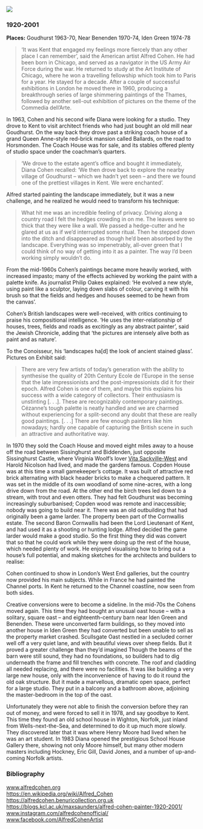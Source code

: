 <a href="https://dev.visual-essays.app"><img src="https://dev-visual-essays.netlify.app/images/ve-button.png"></a>
<param ve-config title="Alfred Cohen" author="Professor Max Saunders" layout="vtl" 
banner="images/sissinghurstpostcode.jpg">
<param ve-entity eid="Q2019734" aliases="Goudhurst">
<param ve-entity eid="Q4874056" aliases="Horsmonden">
<param ve-entity eid="Q24660387" aliases="Sissinghurst">
<param ve-entity eid="Q663588" aliases="Biddenden">
<param ve-entity eid="Q69992873" aliases="Iden Green">
<param ve-entity eid="Q2686542" aliases="Benenden">


### 1920-2001

**Places:** Goudhurst 1963-70, Near Benenden 1970-74, Iden Green 1974-78

>‘It was Kent that engaged my feelings more fiercely than any other place I can remember’, said the American artist Alfred Cohen.  He had been born in Chicago, and served as a navigator in the US Army Air Force during the war.  He returned to study at the Art Institute of Chicago, where he won a travelling fellowship which took him to Paris for a year. He stayed for a decade. After a couple of successful exhibitions in London he moved there in 1960, producing a breakthrough series of large shimmering paintings of the Thames, followed by another sell-out exhibition of pictures on the theme of the Commedia dell’Arte. 

In 1963, Cohen and his second wife Diana were looking for a studio. They drove to Kent to visit architect friends who had just bought an old mill near Goudhurst. On the way back they drove past a striking coach house of a grand Queen Anne-style red-brick mansion called Ballards, on the road to Horsmonden. The Coach House was for sale, and its stables offered plenty of studio space under the coachman’s quarters. 
<param ve-image url="images/ballards.jpg" label="The Coach House, Ballards, Near Goudhurst, in 1963. Photo: Alfred Cohen Archive"> 
<param ve-map primary center="Q2019734" zoom="10">

>‘We drove to the estate agent’s office and bought it immediately, Diana Cohen recalled: ‘We then drove back to explore the nearby village of Goudhurst – which we hadn’t yet seen – and there we found one of the prettiest villages in Kent. We were enchanted’. 

Alfred started painting the landscape immediately, but it was a new challenge, and he realized he would need to transform his technique:

>What hit me was an incredible feeling of privacy. Driving along a country road I felt the hedges crowding in on me. The leaves were so thick that they were like a wall. We passed a hedge-cutter and he glared at us as if we’d interrupted some ritual. Then he stepped down into the ditch and disappeared as though he’d been absorbed by the landscape. Everything was so impenetrably, all-over green that I could think of no way of getting into it as a painter. The way I’d been working simply wouldn’t do. 
<param ve-image url="images/hedgecutting.JPG" label="Alfred Cohen, Hedgecutting and Harvesting, 1969, oil on canvas, 40 x 28 in; 101.6 x 71.1 cm. © The Artist’s Estate. Believed to have been overpainted. Slide, Alfred Cohen Archive">  
<param ve-map primary center="Q2019734" zoom="10">

From the mid-1960s Cohen’s paintings became more heavily worked, with increased impasto; many of the effects achieved by working the paint with a palette knife. As journalist Philip Oakes explained: ‘He evolved a new style, using paint like a sculptor, laying down slabs of colour, carving it with his brush so that the fields and hedges and houses seemed to be hewn from the canvas’. 
<param ve-image url="images/neargoudhurst.jpg" label="Alfred Cohen, Near Goudhurst, 1965, oil on board, 9.75 x 11.in; 24.8 x 29.9 cm. © The Artist’s Estate. Collection: Diana Cohen. Photo: Peter Huggins"> 
<param ve-map primary center="Q2551894" zoom="10">

Cohen’s British landscapes were well-received, with critics continuing to praise his compositional intelligence. ‘He uses the inter-relationship of houses, trees, fields and roads as excitingly as any abstract painter’, said the Jewish Chronicle, adding that ‘the pictures are intensely alive both as paint and as nature’.  
<param ve-image url="images/redlandscape.jpg" label="Red Landscape in Kent, 1965, oil on canvas, 18 x 22 in; 45.7 x 55.9 cm. Alfred Cohen Art Foundation; gift of Michael and Jill Barrington. © The Artist’s Estate. Photo: Peter Huggins"> 
 
To the Conoisseur, his ‘landscapes ha[d] the look of ancient stained glass’.  Pictures on Exhibit said: 

>There are very few artists of today’s generation with the ability to synthesise the quality of 20th Century Ecole de l’Europe in the sense that the late impressionists and the post-impressionists did it for their epoch. Alfred Cohen is one of them, and maybe this explains his success with a wide category of collectors. Their enthusiasm is unstinting [. . .]. These are recognizably contemporary paintings. Cézanne’s tough palette is neatly handled and we are charmed without experiencing for a split-second any doubt that these are really good paintings. [. . .] There are few enough painters like him nowadays; hardly one capable of capturing the British scene in such an attractive and authoritative way. 

In 1970 they sold the Coach House and moved eight miles away to a house off the road between Sissinghurst and Biddenden, just opposite Sissinghurst Castle, where Virginia Woolf’s lover [Vita Sackville-West](/20/20c-sackville-west) and Harold Nicolson had lived, and made the gardens famous. Copden House was at this time a small gamekeeper’s cottage. It was built of attractive red brick alternating with black header bricks to make a chequered pattern. It was set in the middle of its own woodland of some nine-acres, with a long drive down from the road. At the other end the birch trees led down to a stream, with trout and even otters. They had felt Goudhurst was becoming increasingly suburbanised; Copden wood was remote and inaccessible; nobody was going to build near it. There was an old outbuilding that had originally been a game larder. The property been part of the Cornwallis estate. The second Baron Cornwallis had been the Lord Lieutenant of Kent, and had used it as a shooting or hunting lodge. Alfred decided the game larder would make a good studio. So the first thing they did was convert that so that he could work while they were doing up the rest of the house, which 
needed plenty of work. He enjoyed visualising how to bring out a house’s full potential, and making sketches for the architects and builders to realise:
<param ve-image url="images/copden.jpg" label="Copden House in 1970. Photo: Alfred Cohen Archives"> 
<param ve-image url="images/copden1974.jpg" label="Copden House in 1974. Photo: Alfred Cohen Archive"> 
<param ve-map primary center="Q24660387" zoom="10">

Cohen continued to show in London’s West End galleries, but the country now provided his main subjects. While in France he had painted the Channel ports. In Kent he returned to the Channel coastline, now seen from both sides. 
<param ve-image url="images/folkestone.jpg" label="Alfred Cohen, Folkestone, 1974, oil on hardboard, 16 x 20 in; 40.6 x 50.8 cm. © The Artist’s Estate. Private Collection. Photo: Peter Huggins"> 
<param ve-map primary center="Q24660387" zoom="10">

Creative conversions were to become a sideline. In the mid-70s the Cohens moved again. This time they had bought an unusual oast house – with a solitary, square oast – and eighteenth-century barn near Iden Green and Benenden. These were unconverted farm buildings, so they moved into another house in Iden Green they had converted but been unable to sell as the property market crashed. Scullsgate Oast nestled in a secluded corner well off a very quiet lane, and with beautiful views over sheep fields. But it proved a greater challenge than they’d imagined Though the beams of the barn were still sound, they had no foundations, so builders had to dig underneath the frame and fill trenches with concrete. The roof and cladding all needed replacing, and there were no facilities. It was like building a very large new house, only with the inconvenience of having to do it round the old oak structure. But it made a marvellous, dramatic open space, perfect for a large studio. They put in a balcony and a bathroom above, adjoining the master-bedroom in the top of the oast. 
<param ve-image url="images/scullsgate.jpg" label="Scullsgate Oast, Benenden, c. 1978. Photo: Alfred Cohen Archive"> 
<param ve-map primary center="Q2686542" zoom="10">
 
Unfortunately they were not able to finish the conversion before they ran out of money, and were forced to sell it in 1978, and say goodbye to Kent. This time they found an old school house in Wighton, Norfolk, just inland from Wells-next-the-Sea, and determined to do it up much more slowly. They discovered later that it was where Henry Moore had lived when he was an art student. In 1983 Diana opened the prestigious School House Gallery there, showing not only Moore himself, but many other modern masters including Hockney, Eric Gill, David Jones, and a number of up-and-coming Norfolk artists.
<param ve-image url="images/cohenstudio.jpg" label="Alfred Cohen in his studio at Scullsgate Oast, 1978. Photo: Alfred Cohen Archive."> 
<param ve-map primary center="Q2686542" zoom="10">

### Bibliography 

www.alfredcohen.org  
https://en.wikipedia.org/wiki/Alfred_Cohen  
https://alfredcohen.benuricollection.org.uk  
https://blogs.kcl.ac.uk/maxsaunders/alfred-cohen-painter-1920-2001/  
www.instagram.com/alfredcohenofficial/  
www.facebook.com/AlfredCohenArtist  
<param ve-image url="images/walmerlifeboat.jpg" label="Alfred Cohen, The Walmer Lifeboat and the Goodwin Sands, 1964, casein on board, 18 x 24 in; 45.7 x 61 cm. © The Artist’s Estate. Photo: Peter Huggins. Arts Council England"> 
